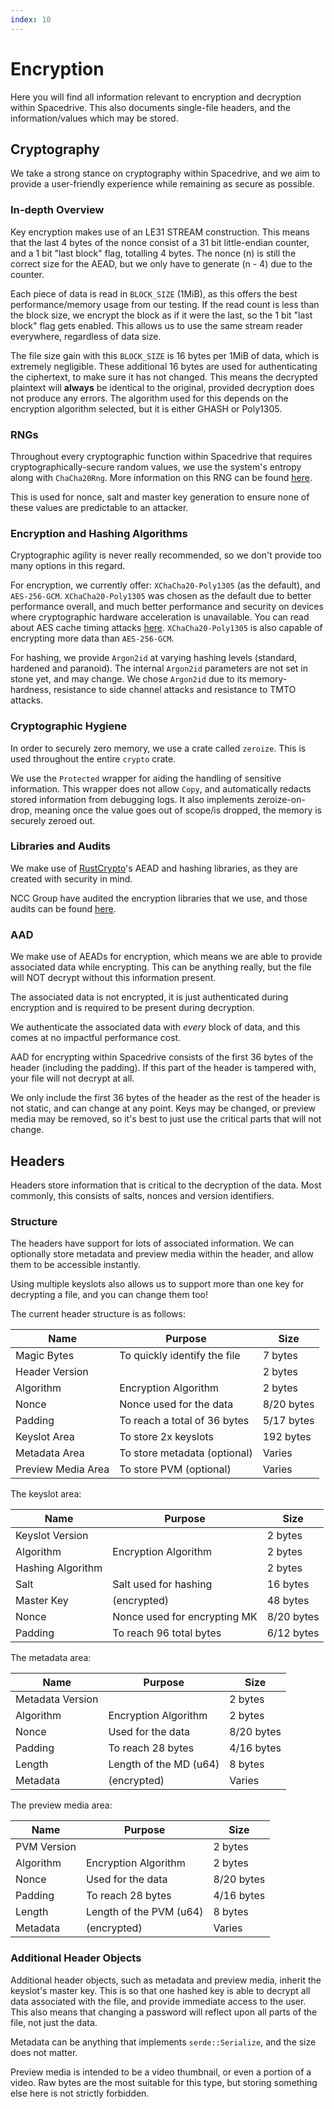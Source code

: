 ```yaml
---
index: 10
---
```


# Encryption

Here you will find all information relevant to encryption and decryption within Spacedrive. This also documents single-file headers, and the information/values which may be stored.

## Cryptography

We take a strong stance on cryptography within Spacedrive, and we aim to provide a user-friendly experience while remaining as secure as possible.

### In-depth Overview

Key encryption makes use of an LE31 STREAM construction. This means that the last 4 bytes of the nonce consist of a 31 bit little-endian counter, and a 1 bit "last block" flag, totalling 4 bytes. The nonce (n) is still the correct size for the AEAD, but we only have to generate (n - 4) due to the counter.

Each piece of data is read in `BLOCK_SIZE` (1MiB), as this offers the best performance/memory usage from our testing. If the read count is less than the block size, we encrypt the block as if it were the last, so the 1 bit "last block" flag gets enabled. This allows us to use the same stream reader everywhere, regardless of data size.

The file size gain with this `BLOCK_SIZE` is 16 bytes per 1MiB of data, which is extremely negligible. These additional 16 bytes are used for authenticating the ciphertext, to make sure it has not changed. This means the decrypted plaintext will **always** be identical to the original, provided decryption does not produce any errors. The algorithm used for this depends on the encryption algorithm selected, but it is either GHASH or Poly1305.

### RNGs

Throughout every cryptographic function within Spacedrive that requires cryptographically-secure random values, we use the system's entropy along with `ChaCha20Rng`. More information on this RNG can be found [here](https://rust-random.github.io/rand/rand_chacha/struct.ChaCha20Rng.html).

This is used for nonce, salt and master key generation to ensure none of these values are predictable to an attacker.

### Encryption and Hashing Algorithms

Cryptographic agility is never really recommended, so we don't provide too many options in this regard.

For encryption, we currently offer: `XChaCha20-Poly1305` (as the default), and `AES-256-GCM`. `XChaCha20-Poly1305` was chosen as the default due to better performance overall, and much better performance and security on devices where cryptographic hardware acceleration is unavailable. You can read about AES cache timing attacks [here](https://cr.yp.to/antiforgery/cachetiming-20050414.pdf). `XChaCha20-Poly1305` is also capable of encrypting more data than `AES-256-GCM`.

For hashing, we provide `Argon2id` at varying hashing levels (standard, hardened and paranoid). The internal `Argon2id` parameters are not set in stone yet, and may change. We chose `Argon2id` due to its memory-hardness, resistance to side channel attacks and resistance to TMTO attacks.

### Cryptographic Hygiene

In order to securely zero memory, we use a crate called `zeroize`. This is used throughout the entire `crypto` crate.

We use the `Protected` wrapper for aiding the handling of sensitive information. This wrapper does not allow `Copy`, and automatically redacts stored information from debugging logs. It also implements zeroize-on-drop, meaning once the value goes out of scope/is dropped, the memory is securely zeroed out.
### Libraries and Audits

We make use of [RustCrypto](https://github.com/RustCrypto)'s AEAD and hashing libraries, as they are created with security in mind.

NCC Group have audited the encryption libraries that we use, and those audits can be found [here](https://research.nccgroup.com/wp-content/uploads/2020/02/NCC_Group_MobileCoin_RustCrypto_AESGCM_ChaCha20Poly1305_Implementation_Review_2020-02-12_v1.0.pdf).

### AAD

We make use of AEADs for encryption, which means we are able to provide associated data while encrypting. This can be anything really, but the file will NOT decrypt without this information present.

The associated data is not encrypted, it is just authenticated during encryption and is required to be present during decryption.

We authenticate the associated data with *every* block of data, and this comes at no impactful performance cost.

AAD for encrypting within Spacedrive consists of the first 36 bytes of the header (including the padding). If this part of the header is tampered with, your file will not decrypt at all.

We only include the first 36 bytes of the header as the rest of the header is not static, and can change at any point. Keys may be changed, or preview media may be removed, so it's best to just use the critical parts that will not change.

## Headers

Headers store information that is critical to the decryption of the data. Most commonly, this consists of salts, nonces and version identifiers.

### Structure

The headers have support for lots of associated information. We can optionally store metadata and preview media within the header, and allow them to be accessible instantly.

Using multiple keyslots also allows us to support more than one key for decrypting a file, and you can change them too!

The current header structure is as follows:

| Name               | Purpose                      | Size       |
|--------------------|------------------------------|------------|
| Magic Bytes        | To quickly identify the file | 7 bytes    |
| Header Version     |                              | 2 bytes    |
| Algorithm          | Encryption Algorithm         | 2 bytes    |
| Nonce              | Nonce used for the data      | 8/20 bytes |
| Padding            | To reach a total of 36 bytes | 5/17 bytes |
| Keyslot Area       | To store 2x keyslots         | 192 bytes  |
| Metadata Area      | To store metadata (optional) | Varies     |
| Preview Media Area | To store PVM (optional)      | Varies     |

The keyslot area:

| Name              | Purpose                      | Size       |
|-------------------|------------------------------|------------|
| Keyslot Version   |                              | 2 bytes    |
| Algorithm         | Encryption Algorithm         | 2 bytes    |
| Hashing Algorithm |                              | 2 bytes    |
| Salt              | Salt used for hashing        | 16 bytes   |
| Master Key        | (encrypted)                  | 48 bytes   |
| Nonce             | Nonce used for encrypting MK | 8/20 bytes |
| Padding           | To reach 96 total bytes      | 6/12 bytes |

The metadata area:

| Name             | Purpose                | Size       |
|------------------|------------------------|------------|
| Metadata Version |                        | 2 bytes    |
| Algorithm        | Encryption Algorithm   | 2 bytes    |
| Nonce            | Used for the data      | 8/20 bytes |
| Padding          | To reach 28 bytes      | 4/16 bytes |
| Length           | Length of the MD (u64) | 8 bytes    |
| Metadata         | (encrypted)            | Varies     |

The preview media area:

| Name        | Purpose                 | Size       |
|-------------|-------------------------|------------|
| PVM Version |                         | 2 bytes    |
| Algorithm   | Encryption Algorithm    | 2 bytes    |
| Nonce       | Used for the data       | 8/20 bytes |
| Padding     | To reach 28 bytes       | 4/16 bytes |
| Length      | Length of the PVM (u64) | 8 bytes    |
| Metadata    | (encrypted)             | Varies     |

### Additional Header Objects

Additional header objects, such as metadata and preview media, inherit the keyslot's master key. This is so that one hashed key is able to decrypt all data associated with the file, and provide immediate access to the user. This also means that changing a password will reflect upon all parts of the file, not just the data.

Metadata can be anything that implements `serde::Serialize`, and the size does not matter.

Preview media is intended to be a video thumbnail, or even a portion of a video. Raw bytes are the most suitable for this type, but storing something else here is not strictly forbidden.